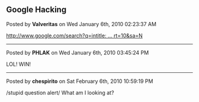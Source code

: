## Google Hacking
Posted by **Valveritas** on Wed January 6th, 2010 02:23:37 AM

<!-- m --><a class="postlink" href="http://www.google.com/search?q=intitle:%22Index+of%22+%22.htpasswd%22+%22htgroup%22++-intitle:%22dist%22+-apache+-htpasswd.c&amp;hl=en&amp;lr=&amp;ie=UTF-8&amp;safe=off&amp;start=10&amp;sa=N">http://www.google.com/search?q=intitle: ... rt=10&amp;sa=N</a><!-- m -->

--------------------------------------------------------------------------------

Posted by **PHLAK** on Wed January 6th, 2010 03:45:24 PM

LOL! WIN!

--------------------------------------------------------------------------------

Posted by **chespirito** on Sat February 6th, 2010 10:59:19 PM

/stupid question alert/
What am I looking at?
